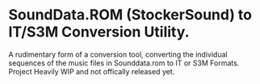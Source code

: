# SoundData.ROM (StockerSound) to IT/S3M Conversion Utility.
A rudimentary form of a conversion tool, converting the individual sequences of the music files in Sounddata.rom to IT or S3M Formats.
Project Heavily WIP and not offically released yet.
